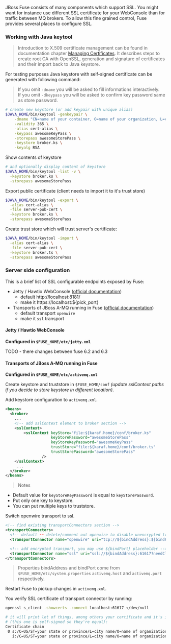 JBoss Fuse consists of many components which support SSL.
You might want for instance use different SSL certificate for your WebConsole than for traffic between MQ brokers.
To allow this fine grained control, Fuse provides several places to configure SSL.

### Working with Java keytool <a id="java_keytool">&nbsp;</a>

> Introduction to X.509 certificate management can be found in documentation chapter [Managing Certificates](https://access.redhat.com/documentation/en-US/Red_Hat_JBoss_Fuse/6.2.1/html/Security_Guide/ManageCerts.html).
It describes steps to create root CA with OpenSSL, generation and signature of certificates and their import back to Java keystore.

For testing purposes Java keystore with self-signed certificate can be generated with following command:
> If you omit `-dname` you will be asked to fill informations interactively.  
If you omit `-dkeypass` you will be asked to confirm key password same as store password.

```bash
# create new keystore (or add keypair with unique alias)
$JAVA_HOME/bin/keytool -genkeypair \
    -dname "CN=name of your container, O=name of your organization, L=city name, ST=your state or province, C=US" \
    -validity 365 \
    -alias cert-alias \
    -keypass awesomeKeyPass \
    -storepass awesomeStorePass \
    -keystore broker.ks \
    -keyalg RSA
```
Show contents of keystore
```bash
# and optionally display content of keystore
$JAVA_HOME/bin/keytool -list -v \
  -keystore broker.ks \
  -storepass awesomeStorePass
```

Export public certificate (client needs to import it to it's trust store)
```bash
$JAVA_HOME/bin/keytool -export \
  -alias cert-alias \
  -file server-pub-cert \
  -keystore broker.ks \
  -storepass awesomeStorePass
```

Create trust store which will trust server's certificate:
```bash
$JAVA_HOME/bin/keytool -import \
  -alias cert-alias \
  -file server-pub-cert \
  -keystore broker.ts \
  -storepass awesomeStorePass
```


### Server side configuration
This is a brief list of SSL configurable endpoints exposed by Fuse:
* Jetty / Hawtio WebConsole ([official documentation](https://access.redhat.com/documentation/en-US/Red_Hat_JBoss_Fuse/6.2.1/html/Security_Guide/WebConsole.html))
  * default http://localhost:8181/
  * make it https://localhost:${pick_port}
* Transports of JBoss A-MQ running in Fuse ([official documentation](https://access.redhat.com/documentation/en-US/Red_Hat_JBoss_A-MQ/6.2/html-single/Managing_and_Monitoring_a_Broker/index.html#AMQSSL))
  * default transport `openwire`
  * make it `ssl` transport


#### Jetty / Hawtio WebConsole
**Configured in `$FUSE_HOME/etc/jetty.xml`**

TODO - there changes between fuse 6.2 and 6.3

#### Transports of JBoss A-MQ running in Fuse
**Configured in `$FUSE_HOME/etc/activemq.xml`**

Create keystore and truststore in `$FUSE_HOME/conf`  _(update sslContext paths if you decide to store keystore in different location)_.

Add keystore configuration to `activemq.xml`.
```xml
<beans>
  <broker>
    ...
    <!-- add sslContext element to broker section -->
    <sslContext>
    	<sslContext keyStore="file:${karaf.home}/conf/broker.ks"
    				keyStorePassword="awesomeStorePass"
    				keyStoreKeyPassword="awesomeKeyPass"
    				trustStore="file:${karaf.home}/conf/broker.ts"
    				trustStorePassword="awesomeStorePass"
    			/>
    </sslContext>
     ...
  </broker>
</beans>
```

> Notes
* Default value for `keyStoreKeyPassword` is equal to `keyStorePassword`.
* Put only one key to keystore.
* You can put multiple keys to truststore.

Switch openwire transport to ssl.
```xml
<!-- find existing transportConnectors section -->
<transportConnectors>
  <!-- default -- delete/comment out openwire to disable unencrypted traffic -->
  <transportConnector name="openwire" uri="tcp://${bindAddress}:${bindPort}"/>

  <!-- add encrypted transport, you may use ${bindPort} placeholder -->
  <transportConnector name="ssl" uri="ssl://${bindAddress}:61617?needClientAuth=true"/>
</transportConnectors>
```
> Properties bindAddress and bindPort come from `$FUSE_HOME/etc/system.properties` `activemq.host` and `activemq.port` respectively.

Restart Fuse to pickup changes in `activemq.xml`.

You verify SSL certificate of transport connector by running:
```bash
openssl s_client -showcerts -connect localhost:61617 </dev/null

# it will print lot of things, among others your certificate and it's issuer
# (this one is self-signed so they're equal):
Certificate chain
 0 s:/C=US/ST=your state or province/L=city name/O=name of organization/CN=name of container
   i:/C=US/ST=your state or province/L=city name/O=name of organization/CN=name of container
```
